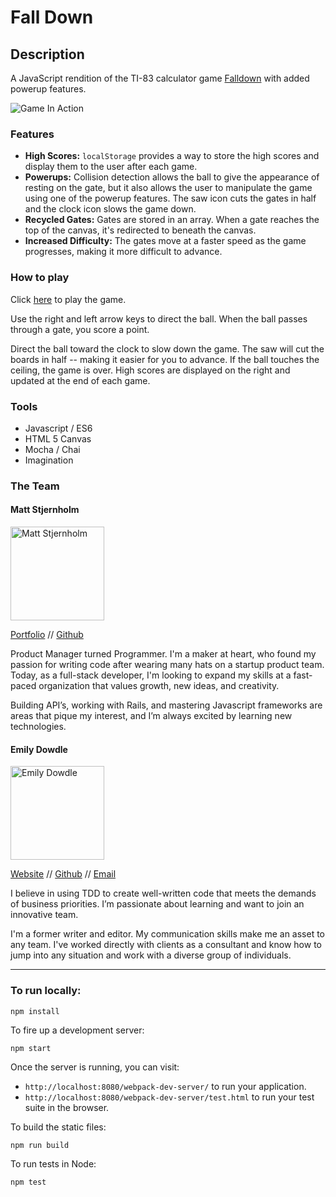# Fall Down

## Description
A JavaScript rendition of the TI-83 calculator game [Falldown](http://tiwizard.com/downloads/fall-down/) with added powerup features.

![Game In Action](http://g.recordit.co/onbODpkJDv.gif)
### Features

* **High Scores:** `localStorage` provides a way to store the high scores and display them to the user after each game. 
* **Powerups:** Collision detection allows the ball to give the appearance of resting on the gate, but it also allows the user to manipulate the game using one of the powerup features. The saw icon cuts the gates in half and the clock icon slows the game down. 
* **Recycled Gates:** Gates are stored in an array. When a gate reaches the top of the canvas, it's redirected to beneath the canvas.
* **Increased Difficulty:** The gates move at a faster speed as the game progresses, making it more difficult to advance.

### How to play

Click [here](http://matt-stj.github.io/fall-down-js/) to play the game. 

Use the right and left arrow keys to direct the ball. When the ball passes through a gate, you score a point. 

Direct the ball toward the clock to slow down the game. The saw will cut the boards in half -- making it easier for you to advance. If the ball touches the ceiling, the game is over. High scores are displayed on the right and updated at the end of each game. 

### Tools

* Javascript / ES6
* HTML 5 Canvas
* Mocha / Chai
* Imagination


### The Team

#### Matt Stjernholm

<img src="https://avatars3.githubusercontent.com/u/5952473?v=3&s=400" alt="Matt Stjernholm" width=150>

[Portfolio](http://people.turing.io/people/matt_stjernholm) // [Github](https://github.com/matt-stj)

Product Manager turned Programmer. I'm a maker at heart, who found my passion for writing code after wearing many hats on a startup product team. Today, as a full-stack developer, I'm looking to expand my skills at a fast-paced organization that values growth, new ideas, and creativity.

Building API’s, working with Rails, and mastering Javascript frameworks are areas that pique my interest, and I’m always excited by learning new technologies.

#### Emily Dowdle

<img src="https://avatars2.githubusercontent.com/u/12585856?v=3&s=460" alt="Emily Dowdle" width=150>

[Website](http://emilydowdle.com) // [Github](https://github.com/emilydowdle/) // [Email](mailto:emily@emilydowdle.com)

I believe in using TDD to create well-written code that meets the demands of business priorities. I’m passionate about learning and want to join an innovative team.

I'm a former writer and editor. My communication skills make me an asset to any team. I've worked directly with clients as a consultant and know how to jump into any situation and work with a diverse group of individuals.

--- 
### To run locally:

```
npm install
```

To fire up a development server:

```
npm start
```

Once the server is running, you can visit:

* `http://localhost:8080/webpack-dev-server/` to run your application.
* `http://localhost:8080/webpack-dev-server/test.html` to run your test suite in the browser.

To build the static files:

```js
npm run build
```


To run tests in Node:

```js
npm test
```


